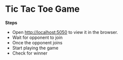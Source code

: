 Tic Tac Toe Game
==============
<b>Steps</b>

- Open [http://localhost:5050](http://localhost:5050) to view it in the browser.
- Wait for opponent to join
- Once the opponent joins
- Start playing the game
- Check for winner


